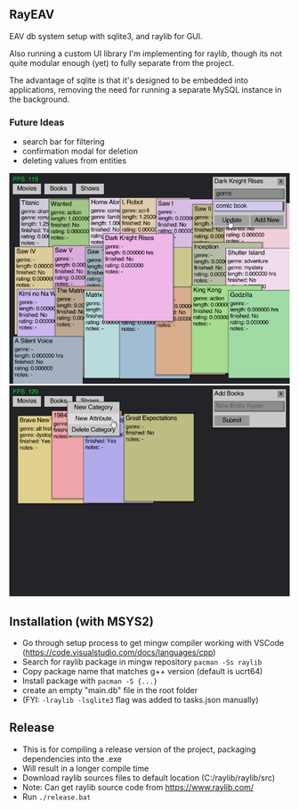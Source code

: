 ## RayEAV

EAV db system setup with sqlite3, and raylib for GUI.

Also running a custom UI library I'm implementing for raylib,
though its not quite modular enough (yet) to fully separate from the project.

The advantage of sqlite is that it's designed to be embedded into applications,
removing the need for running a separate MySQL instance in the background.

### Future Ideas
- search bar for filtering
- confirmation modal for deletion
- deleting values from entities

<img src="assets/screenshot.png" width="600x" />
<img src="assets/screenshot2.png" width="600x" />

## Installation (with MSYS2)
- Go through setup process to get mingw compiler working with VSCode (https://code.visualstudio.com/docs/languages/cpp)
- Search for raylib package in mingw repository `pacman -Ss raylib`
- Copy package name that matches g++ version (default is ucrt64)
- Install package with `pacman -S {...}`
- create an empty "main.db" file in the root folder
- (FYI: `-lraylib -lsqlite3` flag was added to tasks.json manually)

## Release
- This is for compiling a release version of the project, packaging dependencies into the .exe
- Will result in a longer compile time
- Download raylib sources files to default location (C:/raylib/raylib/src)
- Note: Can get raylib source code from https://www.raylib.com/
- Run `./release.bat`

